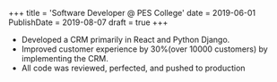 +++
title = 'Software Developer @ PES College'
date = 2019-06-01
PublishDate = 2019-08-07
draft = true
+++
* Developed a CRM primarily in React and Python Django.  
* Improved customer experience by 30%(over 10000 customers) by implementing the CRM.  
* All code was reviewed, perfected, and pushed to production
